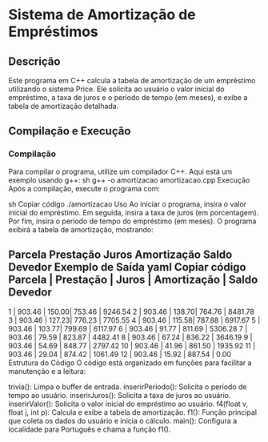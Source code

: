 # Sistema de Amortização de Empréstimos

## Descrição
Este programa em C++ calcula a tabela de amortização de um empréstimo utilizando o sistema Price. Ele solicita ao usuário o valor inicial do empréstimo, a taxa de juros e o período de tempo (em meses), e exibe a tabela de amortização detalhada.

## Compilação e Execução

### Compilação
Para compilar o programa, utilize um compilador C++. Aqui está um exemplo usando g++:
sh
g++ -o amortizacao amortizacao.cpp
Execução
Após a compilação, execute o programa com:

sh
Copiar código
./amortizacao
Uso
Ao iniciar o programa, insira o valor inicial do empréstimo.
Em seguida, insira a taxa de juros (em porcentagem).
Por fim, insira o período de tempo do empréstimo (em meses).
O programa exibirá a tabela de amortização, mostrando:

Parcela
Prestação
Juros
Amortização
Saldo Devedor
Exemplo de Saída
yaml
Copiar código
Parcela | Prestação | Juros | Amortização | Saldo Devedor
----------------------------------------------------------
  1     | 903.46    | 150.00| 753.46      | 9246.54 
  2     | 903.46    | 138.70| 764.76      | 8481.78 
  3     | 903.46    | 127.23| 776.23      | 7705.55 
  4     | 903.46    | 115.58| 787.88      | 6917.67 
  5     | 903.46    | 103.77| 799.69      | 6117.97 
  6     | 903.46    | 91.77 | 811.69      | 5306.28 
  7     | 903.46    | 79.59 | 823.87      | 4482.41 
  8     | 903.46    | 67.24 | 836.22      | 3646.19 
  9     | 903.46    | 54.69 | 848.77      | 2797.42 
 10     | 903.46    | 41.96 | 861.50      | 1935.92 
 11     | 903.46    | 29.04 | 874.42      | 1061.49 
 12     | 903.46    | 15.92 | 887.54      | 0.00
Estrutura do Código
O código está organizado em funções para facilitar a manutenção e a leitura:

trivia(): Limpa o buffer de entrada.
inserirPeriodo(): Solicita o período de tempo ao usuário.
inserirJuros(): Solicita a taxa de juros ao usuário.
inserirValor(): Solicita o valor inicial do empréstimo ao usuário.
f4(float v, float j, int p): Calcula e exibe a tabela de amortização.
f1(): Função principal que coleta os dados do usuário e inicia o cálculo.
main(): Configura a localidade para Português e chama a função f1().
